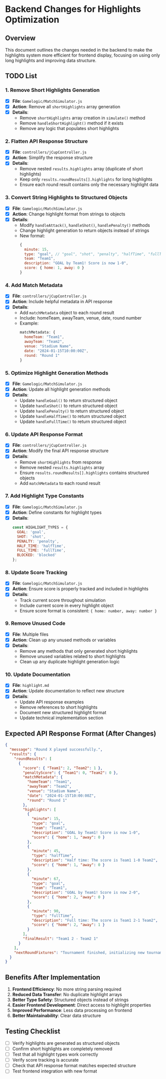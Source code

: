 # Backend Changes for Highlights Optimization

## Overview
This document outlines the changes needed in the backend to make the highlights system more efficient for frontend display, focusing on using only long highlights and improving data structure.

## TODO List

### 1. **Remove Short Highlights Generation**
- [x] **File**: `Gamelogic/MatchSimulator.js`
- [x] **Action**: Remove all `shortHighlights` array generation
- [x] **Details**: 
  - Remove `shortHighlights` array creation in `simulate()` method
  - Remove `handleShortHighlight()` method if it exists
  - Remove any logic that populates short highlights

### 2. **Flatten API Response Structure**
- [x] **File**: `controllers/jCupController.js`
- [x] **Action**: Simplify the response structure
- [x] **Details**:
  - Remove nested `results.highlights` array (duplicate of short highlights)
  - Keep only `results.roundResults[].highlights` for long highlights
  - Ensure each round result contains only the necessary highlight data

### 3. **Convert String Highlights to Structured Objects**
- [x] **File**: `Gamelogic/MatchSimulator.js`
- [x] **Action**: Change highlight format from strings to objects
- [x] **Details**:
  - Modify `handleAttack()`, `handleShot()`, `handlePenalty()` methods
  - Change highlight generation to return objects instead of strings
  - New format:
    ```javascript
    {
      minute: 15,
      type: "goal", // "goal", "shot", "penalty", "halfTime", "fullTime"
      team: "Team1",
      description: "GOAL by Team1! Score is now 1-0",
      score: { home: 1, away: 0 }
    }
    ```

### 4. **Add Match Metadata**
- [x] **File**: `controllers/jCupController.js`
- [x] **Action**: Include helpful metadata in API response
- [x] **Details**:
  - Add `matchMetadata` object to each round result
  - Include: homeTeam, awayTeam, venue, date, round number
  - Example:
    ```javascript
    matchMetadata: {
      homeTeam: "Team1",
      awayTeam: "Team2", 
      venue: "Stadium Name",
      date: "2024-01-15T10:00:00Z",
      round: "Round 1"
    }
    ```

### 5. **Optimize Highlight Generation Methods**
- [x] **File**: `Gamelogic/MatchSimulator.js`
- [x] **Action**: Update all highlight generation methods
- [x] **Details**:
  - Update `handleGoal()` to return structured object
  - Update `handleShot()` to return structured object
  - Update `handlePenalty()` to return structured object
  - Update `handleHalfTime()` to return structured object
  - Update `handleFullTime()` to return structured object

### 6. **Update API Response Format**
- [x] **File**: `controllers/jCupController.js`
- [x] **Action**: Modify the final API response structure
- [x] **Details**:
  - Remove `shortHighlights` from response
  - Remove nested `results.highlights` array
  - Ensure `results.roundResults[].highlights` contains structured objects
  - Add `matchMetadata` to each round result

### 7. **Add Highlight Type Constants**
- [x] **File**: `Gamelogic/MatchSimulator.js`
- [x] **Action**: Define constants for highlight types
- [x] **Details**:
  ```javascript
  const HIGHLIGHT_TYPES = {
    GOAL: 'goal',
    SHOT: 'shot',
    PENALTY: 'penalty',
    HALF_TIME: 'halfTime',
    FULL_TIME: 'fullTime',
    BLOCKED: 'blocked'
  };
  ```

### 8. **Update Score Tracking**
- [x] **File**: `Gamelogic/MatchSimulator.js`
- [x] **Action**: Ensure score is properly tracked and included in highlights
- [x] **Details**:
  - Track current score throughout simulation
  - Include current score in every highlight object
  - Ensure score format is consistent: `{ home: number, away: number }`

### 9. **Remove Unused Code**
- [x] **File**: Multiple files
- [x] **Action**: Clean up any unused methods or variables
- [x] **Details**:
  - Remove any methods that only generated short highlights
  - Remove unused variables related to short highlights
  - Clean up any duplicate highlight generation logic

### 10. **Update Documentation**
- [x] **File**: `highlight.md`
- [x] **Action**: Update documentation to reflect new structure
- [x] **Details**:
  - Update API response examples
  - Remove references to short highlights
  - Document new structured highlight format
  - Update technical implementation section

## Expected API Response Format (After Changes)

```json
{
  "message": "Round X played successfully.",
  "results": {
    "roundResults": [
      {
        "score": { "Team1": 2, "Team2": 1 },
        "penaltyScore": { "Team1": 0, "Team2": 0 },
        "matchMetadata": {
          "homeTeam": "Team1",
          "awayTeam": "Team2",
          "venue": "Stadium Name",
          "date": "2024-01-15T10:00:00Z",
          "round": "Round 1"
        },
        "highlights": [
          {
            "minute": 15,
            "type": "goal",
            "team": "Team1",
            "description": "GOAL by Team1! Score is now 1-0",
            "score": { "home": 1, "away": 0 }
          },
          {
            "minute": 45,
            "type": "halfTime",
            "description": "Half time: The score is Team1 1-0 Team2",
            "score": { "home": 1, "away": 0 }
          },
          {
            "minute": 67,
            "type": "goal",
            "team": "Team1",
            "description": "GOAL by Team1! Score is now 2-0",
            "score": { "home": 2, "away": 0 }
          },
          {
            "minute": 90,
            "type": "fullTime",
            "description": "Full time: The score is Team1 2-1 Team2",
            "score": { "home": 2, "away": 1 }
          }
        ],
        "finalResult": "Team1 2 - Team2 1"
      }
    ],
    "nextRoundFixtures": "Tournament finished, initializing new tournament."
  }
}
```

## Benefits After Implementation

1. **Frontend Efficiency**: No more string parsing required
2. **Reduced Data Transfer**: No duplicate highlight arrays
3. **Better Type Safety**: Structured objects instead of strings
4. **Easier Frontend Development**: Direct access to highlight properties
5. **Improved Performance**: Less data processing on frontend
6. **Better Maintainability**: Clear data structure

## Testing Checklist

- [ ] Verify highlights are generated as structured objects
- [ ] Confirm short highlights are completely removed
- [ ] Test that all highlight types work correctly
- [ ] Verify score tracking is accurate
- [ ] Check that API response format matches expected structure
- [ ] Test frontend integration with new format